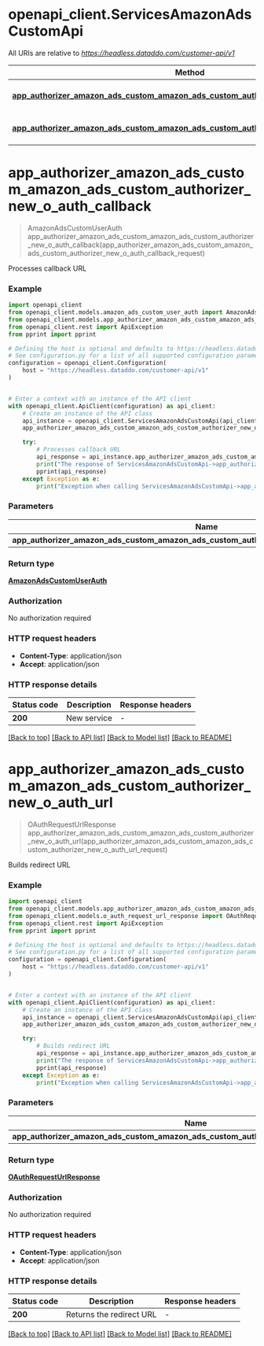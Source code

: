# openapi_client.ServicesAmazonAdsCustomApi

All URIs are relative to *https://headless.dataddo.com/customer-api/v1*

Method | HTTP request | Description
------------- | ------------- | -------------
[**app_authorizer_amazon_ads_custom_amazon_ads_custom_authorizer_new_o_auth_callback**](ServicesAmazonAdsCustomApi.md#app_authorizer_amazon_ads_custom_amazon_ads_custom_authorizer_new_o_auth_callback) | **POST** /services/amazon_ads_custom/oauth-process-callback | Processes callback URL
[**app_authorizer_amazon_ads_custom_amazon_ads_custom_authorizer_new_o_auth_url**](ServicesAmazonAdsCustomApi.md#app_authorizer_amazon_ads_custom_amazon_ads_custom_authorizer_new_o_auth_url) | **POST** /services/amazon_ads_custom/oauth-request-url | Builds redirect URL


# **app_authorizer_amazon_ads_custom_amazon_ads_custom_authorizer_new_o_auth_callback**
> AmazonAdsCustomUserAuth app_authorizer_amazon_ads_custom_amazon_ads_custom_authorizer_new_o_auth_callback(app_authorizer_amazon_ads_custom_amazon_ads_custom_authorizer_new_o_auth_callback_request)

Processes callback URL

### Example


```python
import openapi_client
from openapi_client.models.amazon_ads_custom_user_auth import AmazonAdsCustomUserAuth
from openapi_client.models.app_authorizer_amazon_ads_custom_amazon_ads_custom_authorizer_new_o_auth_callback_request import AppAuthorizerAmazonAdsCustomAmazonAdsCustomAuthorizerNewOAuthCallbackRequest
from openapi_client.rest import ApiException
from pprint import pprint

# Defining the host is optional and defaults to https://headless.dataddo.com/customer-api/v1
# See configuration.py for a list of all supported configuration parameters.
configuration = openapi_client.Configuration(
    host = "https://headless.dataddo.com/customer-api/v1"
)


# Enter a context with an instance of the API client
with openapi_client.ApiClient(configuration) as api_client:
    # Create an instance of the API class
    api_instance = openapi_client.ServicesAmazonAdsCustomApi(api_client)
    app_authorizer_amazon_ads_custom_amazon_ads_custom_authorizer_new_o_auth_callback_request = openapi_client.AppAuthorizerAmazonAdsCustomAmazonAdsCustomAuthorizerNewOAuthCallbackRequest() # AppAuthorizerAmazonAdsCustomAmazonAdsCustomAuthorizerNewOAuthCallbackRequest | 

    try:
        # Processes callback URL
        api_response = api_instance.app_authorizer_amazon_ads_custom_amazon_ads_custom_authorizer_new_o_auth_callback(app_authorizer_amazon_ads_custom_amazon_ads_custom_authorizer_new_o_auth_callback_request)
        print("The response of ServicesAmazonAdsCustomApi->app_authorizer_amazon_ads_custom_amazon_ads_custom_authorizer_new_o_auth_callback:\n")
        pprint(api_response)
    except Exception as e:
        print("Exception when calling ServicesAmazonAdsCustomApi->app_authorizer_amazon_ads_custom_amazon_ads_custom_authorizer_new_o_auth_callback: %s\n" % e)
```



### Parameters


Name | Type | Description  | Notes
------------- | ------------- | ------------- | -------------
 **app_authorizer_amazon_ads_custom_amazon_ads_custom_authorizer_new_o_auth_callback_request** | [**AppAuthorizerAmazonAdsCustomAmazonAdsCustomAuthorizerNewOAuthCallbackRequest**](AppAuthorizerAmazonAdsCustomAmazonAdsCustomAuthorizerNewOAuthCallbackRequest.md)|  | 

### Return type

[**AmazonAdsCustomUserAuth**](AmazonAdsCustomUserAuth.md)

### Authorization

No authorization required

### HTTP request headers

 - **Content-Type**: application/json
 - **Accept**: application/json

### HTTP response details

| Status code | Description | Response headers |
|-------------|-------------|------------------|
**200** | New service |  -  |

[[Back to top]](#) [[Back to API list]](../README.md#documentation-for-api-endpoints) [[Back to Model list]](../README.md#documentation-for-models) [[Back to README]](../README.md)

# **app_authorizer_amazon_ads_custom_amazon_ads_custom_authorizer_new_o_auth_url**
> OAuthRequestUrlResponse app_authorizer_amazon_ads_custom_amazon_ads_custom_authorizer_new_o_auth_url(app_authorizer_amazon_ads_custom_amazon_ads_custom_authorizer_new_o_auth_url_request)

Builds redirect URL

### Example


```python
import openapi_client
from openapi_client.models.app_authorizer_amazon_ads_custom_amazon_ads_custom_authorizer_new_o_auth_url_request import AppAuthorizerAmazonAdsCustomAmazonAdsCustomAuthorizerNewOAuthUrlRequest
from openapi_client.models.o_auth_request_url_response import OAuthRequestUrlResponse
from openapi_client.rest import ApiException
from pprint import pprint

# Defining the host is optional and defaults to https://headless.dataddo.com/customer-api/v1
# See configuration.py for a list of all supported configuration parameters.
configuration = openapi_client.Configuration(
    host = "https://headless.dataddo.com/customer-api/v1"
)


# Enter a context with an instance of the API client
with openapi_client.ApiClient(configuration) as api_client:
    # Create an instance of the API class
    api_instance = openapi_client.ServicesAmazonAdsCustomApi(api_client)
    app_authorizer_amazon_ads_custom_amazon_ads_custom_authorizer_new_o_auth_url_request = openapi_client.AppAuthorizerAmazonAdsCustomAmazonAdsCustomAuthorizerNewOAuthUrlRequest() # AppAuthorizerAmazonAdsCustomAmazonAdsCustomAuthorizerNewOAuthUrlRequest | 

    try:
        # Builds redirect URL
        api_response = api_instance.app_authorizer_amazon_ads_custom_amazon_ads_custom_authorizer_new_o_auth_url(app_authorizer_amazon_ads_custom_amazon_ads_custom_authorizer_new_o_auth_url_request)
        print("The response of ServicesAmazonAdsCustomApi->app_authorizer_amazon_ads_custom_amazon_ads_custom_authorizer_new_o_auth_url:\n")
        pprint(api_response)
    except Exception as e:
        print("Exception when calling ServicesAmazonAdsCustomApi->app_authorizer_amazon_ads_custom_amazon_ads_custom_authorizer_new_o_auth_url: %s\n" % e)
```



### Parameters


Name | Type | Description  | Notes
------------- | ------------- | ------------- | -------------
 **app_authorizer_amazon_ads_custom_amazon_ads_custom_authorizer_new_o_auth_url_request** | [**AppAuthorizerAmazonAdsCustomAmazonAdsCustomAuthorizerNewOAuthUrlRequest**](AppAuthorizerAmazonAdsCustomAmazonAdsCustomAuthorizerNewOAuthUrlRequest.md)|  | 

### Return type

[**OAuthRequestUrlResponse**](OAuthRequestUrlResponse.md)

### Authorization

No authorization required

### HTTP request headers

 - **Content-Type**: application/json
 - **Accept**: application/json

### HTTP response details

| Status code | Description | Response headers |
|-------------|-------------|------------------|
**200** | Returns the redirect URL |  -  |

[[Back to top]](#) [[Back to API list]](../README.md#documentation-for-api-endpoints) [[Back to Model list]](../README.md#documentation-for-models) [[Back to README]](../README.md)

